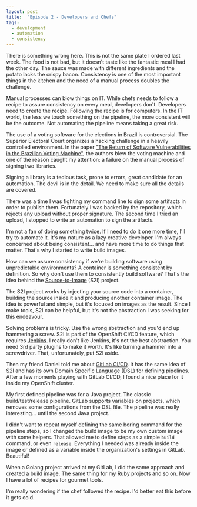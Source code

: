 ```yaml
---
layout: post
title:  "Episode 2 - Developers and Chefs"
tags:
  - development
  - automation
  - consistency
---
```


There is something wrong here. This is not the same plate I ordered last week. The food is not bad, but it doesn't taste like the fantastic meal I had the other day. The sauce was made with different ingredients and the potato lacks the crispy bacon. Consistency is one of the most important things in the kitchen and the need of a manual process doubles the challenge.

Manual processes can blow things on IT. While chefs needs to follow a recipe to assure consistency on every meal, developers don't. Developers need to create the recipe. Following the recipe is for computers. In the IT world, the less we touch something on the pipeline, the more consistent will be the outcome. Not automating the pipeline means taking a great risk.

The use of a voting software for the elections in Brazil is controversial. The Superior Electoral Court organizes a hacking challenge in a heavily controlled environment. In the paper ["The Return of Software Vulnerabilities in the Brazilian Voting Machine"](https://www.researchgate.net/publication/323470546_The_Return_of_Software_Vulnerabilities_in_the_Brazilian_Voting_Machine), the authors blew the voting machine and one of the reason caught my attention: a failure on the manual process of signing two libraries.

Signing a library is a tedious task, prone to errors, great candidate for an automation. The devil is in the detail. We need to make sure all the details are covered.

There was a time I was fighting my command line to sign some artifacts in order to publish them. Fortunately I was backed by the repository, which rejects any upload without proper signature. The second time I tried an upload, I stopped to write an automation to sign the artifacts.

I'm not a fan of doing something twice. If I need to do it one more time, I'll try to automate it. It's my nature as a lazy creative developer. I'm always concerned about being consistent... and have more time to do things that matter. That's why I started to write build images.

How can we assure consistency if we're building software using unpredictable environments? A container is something consistent by definition. So why don't use them to consistently build software? That's the idea behind the [Source-to-Image](https://github.com/openshift/source-to-image) (S2I) project.

The S2I project works by injecting your source code into a container, building the source inside it and producing another container image. The idea is powerful and simple, but it's focused on images as the result. Since I make tools, S2I can be helpful, but it's not the abstraction I was seeking for this endeavour.

Solving problems is tricky. Use the wrong abstraction and you'd end up hammering a screw. S2I is part of the OpenShift CI/CD feature, which requires [Jenkins](https://jenkins.io). I really don't like Jenkins, it's not the best abstraction. You need 3rd party plugins to make it worth. It's like turning a hammer into a screwdriver. That, unfortunately, put S2I aside.

Then my friend Daniel told me about [GitLab CI/CD](https://about.gitlab.com/features/gitlab-ci-cd/). It has the same idea of S2I and has its own Domain Specific Language (DSL) for defining pipelines. After a few moments playing with GitLab CI/CD, I found a nice place for it inside my OpenShift cluster.

My first defined pipeline was for a Java project. The classic build/test/release pipeline. GitLab supports variables on projects, which removes some configurations from the DSL file. The pipeline was really interesting... until the second Java project.

I didn't want to repeat myself defining the same boring command for the pipeline steps, so I changed the build image to be my own custom image with some helpers. That allowed me to define steps as a simple `build` command, or even `release`. Everything I needed was already inside the image or defined as a variable inside the organization's settings in GitLab. Beautiful!

When a Golang project arrived at my GitLab, I did the same approach and created a build image. The same thing for my Ruby projects and so on. Now I have a lot of recipes for gourmet tools.

I'm really wondering if the chef followed the recipe. I'd better eat this before it gets cold.
